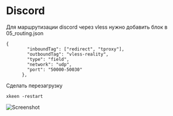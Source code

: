 # Discord
Для маршрутизации discord через vless нужно добавить блок в 05_routing.json

```
{
        "inboundTag": ["redirect", "tproxy"],
        "outboundTag": "vless-reality",
        "type": "field",
        "network": "udp",
        "port": "50000-50030"
      },
```
Сделать перезагрузку
```
xkeen -restart
```
![Screenshot](https://rockblack.su/images/xray/Screenshot_270.jpg)

